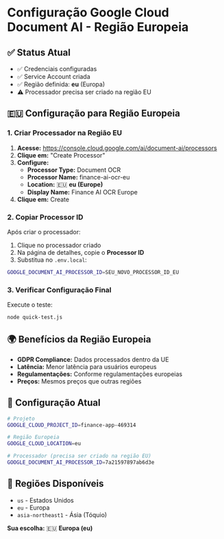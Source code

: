 # Configuração Google Cloud Document AI - Região Europeia

## ✅ Status Atual
- ✅ Credenciais configuradas
- ✅ Service Account criada
- ✅ Região definida: **eu** (Europa)
- ⚠️ Processador precisa ser criado na região EU

## 🇪🇺 Configuração para Região Europeia

### 1. Criar Processador na Região EU

1. **Acesse:** https://console.cloud.google.com/ai/document-ai/processors
2. **Clique em:** "Create Processor"
3. **Configure:**
   - **Processor Type:** Document OCR
   - **Processor Name:** finance-ai-ocr-eu
   - **Location:** 🇪🇺 **eu (Europe)**
   - **Display Name:** Finance AI OCR Europe
4. **Clique em:** Create

### 2. Copiar Processor ID

Após criar o processador:
1. Clique no processador criado
2. Na página de detalhes, copie o **Processor ID**
3. Substitua no `.env.local`:

```bash
GOOGLE_DOCUMENT_AI_PROCESSOR_ID=SEU_NOVO_PROCESSOR_ID_EU
```

### 3. Verificar Configuração Final

Execute o teste:
```bash
node quick-test.js
```

## 🌍 Benefícios da Região Europeia

- **GDPR Compliance:** Dados processados dentro da UE
- **Latência:** Menor latência para usuários europeus
- **Regulamentações:** Conforme regulamentações europeias
- **Preços:** Mesmos preços que outras regiões

## 🔧 Configuração Atual

```bash
# Projeto
GOOGLE_CLOUD_PROJECT_ID=finance-app-469314

# Região Europeia
GOOGLE_CLOUD_LOCATION=eu

# Processador (precisa ser criado na região EU)
GOOGLE_DOCUMENT_AI_PROCESSOR_ID=7a21597897ab6d3e
```

## 📍 Regiões Disponíveis

- `us` - Estados Unidos
- `eu` - Europa
- `asia-northeast1` - Ásia (Tóquio)

**Sua escolha:** 🇪🇺 **Europa (eu)**
